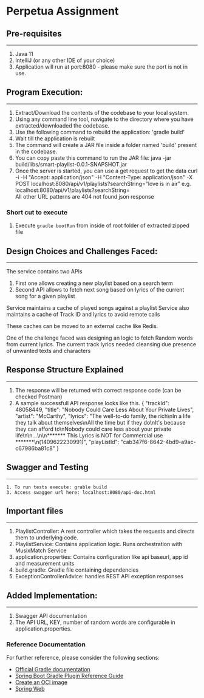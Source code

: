 # Perpetua Assignment

## Pre-requisites
______________________
1. Java 11
3. IntelliJ (or any other IDE of your choice)
4. Application will run at port:8080 - please make sure the port is not in use.

## Program Execution:
_______________________

1. Extract/Download the contents of the codebase to your local system.
2. Using any command line tool, navigate to the directory where you have extracted/downloaded the codebase.
3. Use the following command to rebuild the application: 'gradle build'
4. Wait till the application is rebuilt
5. The command will create a JAR file inside a folder named 'build' present in the codebase.
6. You can copy paste this command to run the JAR file:  java -jar build/libs/smart-playlist-0.0.1-SNAPSHOT.jar
7. Once the server is started, you can use a get request to get the data
   curl -i -H "Accept: application/json" -H "Content-Type: application/json" -X POST localhost:8080/api/v1/playlists?searchString="love is in air"
   e.g. localhost:8080/api/v1/playlists?searchString=<search>
   All other URL patterns are 404 not found json response

### Short cut to execute
1. Execute `gradle bootRun` from inside of root folder of extracted zipped file


## Design Choices and Challenges Faced:
______________________

The service contains two APIs
1) First one allows creating a new playlist based on a search term
2) Second API allows to fetch next song based on lyrics of the current song for a given playlist

Service maintains a cache of played songs against a playlist
Service also maintains a cache of Track ID and lyrics to avoid remote calls

These caches can be moved to an external cache like Redis.

One of the challenge faced was designing an logic to fetch Random words from current lyrics. 
The current track lyrics needed cleansing due presence of unwanted texts and characters

## Response Structure Explained
_______________________


1. The response will be returned with correct response code (can be checked Postman)
2. A sample successfull API response looks like this.
   {
   "trackId": 48058449,
   "title": "Nobody Could Care Less About Your Private Lives",
   "artist": "McCarthy",
   "lyrics": "The well-to-do family, the rich\nIn a life they talk about themselves\nAll the time but if they do\nIt's because they can afford to\nNobody could care less about your private life\n\n...\n\n******* This Lyrics is NOT for Commercial use *******\n(1409622230991)",
   "playListId": "cab347f6-8642-4bd9-a9ac-c67986ba81c8"
   }

## Swagger and Testing
______________________
    1. To run tests execute: grable build
    3. Access swagger url here: localhost:8080/api-doc.html


## Important files
______________________
1. PlaylistController: A rest controller which takes the requests and directs them to underlying code.
2. PlaylistService: Contains application logic. Runs orchestration with MusixMatch Service
3. application.properties: Contains configuration like api baseurl, app id and measurement units
4. build.gradle: Gradle file containing dependencies
5. ExceptionControllerAdvice: handles REST API exception responses

## Added Implementation:
______________________
1. Swagger API documentation
2. The API URL, KEY, number of random words are configurable in application.properties.


### Reference Documentation
For further reference, please consider the following sections:

* [Official Gradle documentation](https://docs.gradle.org)
* [Spring Boot Gradle Plugin Reference Guide](https://docs.spring.io/spring-boot/docs/2.5.6/gradle-plugin/reference/html/)
* [Create an OCI image](https://docs.spring.io/spring-boot/docs/2.5.6/gradle-plugin/reference/html/#build-image)
* [Spring Web](https://docs.spring.io/spring-boot/docs/2.5.6/reference/htmlsingle/#boot-features-developing-web-applications)



